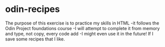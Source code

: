 # odin-recipes
The purpose of this exercise is to practice my skills in HTML
    -it follows the Odin Project foundations course
    -I will attempt to complete it from memory and type, not copy, every code add
    -I might even use it in the future! If I save some recipes that I like.